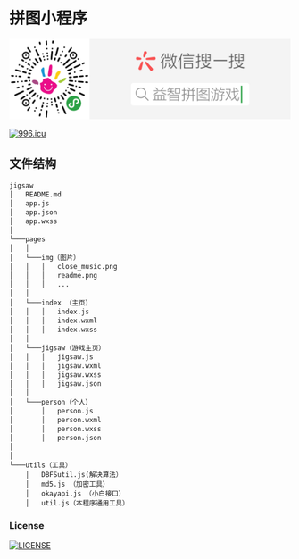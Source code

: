 
# 拼图小程序 
![微信搜索：益智拼图游戏](https://github.com/Ezoio/jigsaw/blob/master/pages/img/%E6%89%AB%E7%A0%81_%E6%90%9C%E7%B4%A2%E8%81%94%E5%90%88%E4%BC%A0%E6%92%AD%E6%A0%B7%E5%BC%8F-%E6%A0%87%E5%87%86%E8%89%B2%E7%89%88.png)

[![996.icu](https://img.shields.io/badge/link-996.icu-red.svg)](https://996.icu)
## 文件结构
```
jigsaw
│   README.md
│   app.js
│   app.json
│   app.wxss
│
└───pages
│   │
│   └───img（图片）
│   │   │   close_music.png
│   │   │   readme.png
│   │   │   ...
│   │
│   └───index （主页）
│   │   │   index.js
│   │   │   index.wxml
│   │   │   index.wxss
│   │ 
│   └───jigsaw（游戏主页）
│   │   │   jigsaw.js
│   │   │   jigsaw.wxml
│   │   │   jigsaw.wxss
│   │   │   jigsaw.json
│   │
│   └───person（个人）
│       │   person.js
│       │   person.wxml
│       │   person.wxss
│       │   person.json
│ 
│
└───utils（工具）
    │   DBFSutil.js(解决算法）
    │   md5.js （加密工具）
    │   okayapi.js （小白接口）
    │   util.js（本程序通用工具）
```

### License
[![LICENSE](https://img.shields.io/badge/license-NPL%20(The%20996%20Prohibited%20License)-blue.svg)](https://github.com/Ezoio/jigsaw/blob/master/LICENSE)

